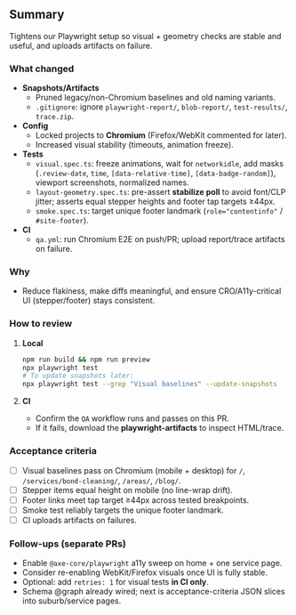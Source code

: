 ## Summary
Tightens our Playwright setup so visual + geometry checks are stable and useful, and uploads artifacts on failure.

### What changed
- **Snapshots/Artifacts**
  - Pruned legacy/non-Chromium baselines and old naming variants.
  - `.gitignore`: ignore `playwright-report/`, `blob-report/`, `test-results/`, `trace.zip`.
- **Config**
  - Locked projects to **Chromium** (Firefox/WebKit commented for later).
  - Increased visual stability (timeouts, animation freeze).
- **Tests**
  - `visual.spec.ts`: freeze animations, wait for `networkidle`, add masks (`.review-date`, `time`, `[data-relative-time]`, `[data-badge-random]`), viewport screenshots, normalized names.
  - `layout-geometry.spec.ts`: pre-assert **stabilize poll** to avoid font/CLP jitter; asserts equal stepper heights and footer tap targets ≥44px.
  - `smoke.spec.ts`: target unique footer landmark (`role="contentinfo"` / `#site-footer`).
- **CI**
  - `qa.yml`: run Chromium E2E on push/PR; upload report/trace artifacts on failure.

### Why
- Reduce flakiness, make diffs meaningful, and ensure CRO/A11y-critical UI (stepper/footer) stays consistent.

### How to review
1. **Local**
   ```bash
   npm run build && npm run preview
   npx playwright test
   # To update snapshots later:
   npx playwright test --grep "Visual baselines" --update-snapshots
   ```

2. **CI**

   * Confirm the `QA` workflow runs and passes on this PR.
   * If it fails, download the **playwright-artifacts** to inspect HTML/trace.

### Acceptance criteria

* [ ] Visual baselines pass on Chromium (mobile + desktop) for `/`, `/services/bond-cleaning/`, `/areas/`, `/blog/`.
* [ ] Stepper items equal height on mobile (no line-wrap drift).
* [ ] Footer links meet tap target ≥44px across tested breakpoints.
* [ ] Smoke test reliably targets the unique footer landmark.
* [ ] CI uploads artifacts on failures.

### Follow-ups (separate PRs)

* Enable `@axe-core/playwright` a11y sweep on home + one service page.
* Consider re-enabling WebKit/Firefox visuals once UI is fully stable.
* Optional: add `retries: 1` for visual tests **in CI only**.
* Schema @graph already wired; next is acceptance-criteria JSON slices into suburb/service pages.
